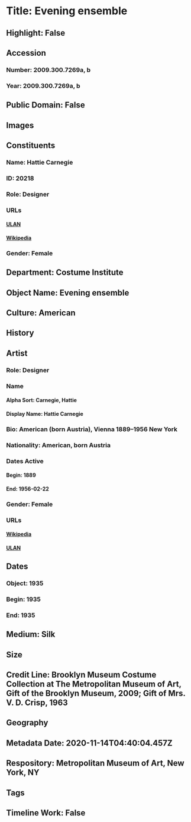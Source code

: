 # Title: Evening ensemble
## Highlight: False
## Accession
### Number: 2009.300.7269a, b
### Year: 2009.300.7269a, b
## Public Domain: False
## Images
## Constituents
### Name: Hattie Carnegie
### ID: 20218
### Role: Designer
### URLs
#### [ULAN](http://vocab.getty.edu/page/ulan/500075021)
#### [Wikipedia](https://www.wikidata.org/wiki/Q274620)
### Gender: Female
## Department: Costume Institute
## Object Name: Evening ensemble
## Culture: American
## History
## Artist
### Role: Designer
### Name
#### Alpha Sort: Carnegie, Hattie
#### Display Name: Hattie Carnegie
### Bio: American (born Austria), Vienna 1889–1956 New York
### Nationality: American, born Austria
### Dates Active
#### Begin: 1889
#### End: 1956-02-22
### Gender: Female
### URLs
#### [Wikipedia](https://www.wikidata.org/wiki/Q274620)
#### [ULAN](http://vocab.getty.edu/page/ulan/500075021)
## Dates
### Object: 1935
### Begin: 1935
### End: 1935
## Medium: Silk
## Size
## Credit Line: Brooklyn Museum Costume Collection at The Metropolitan Museum of Art, Gift of the Brooklyn Museum, 2009; Gift of Mrs. V. D. Crisp, 1963
## Geography
## Metadata Date: 2020-11-14T04:40:04.457Z
## Respository: Metropolitan Museum of Art, New York, NY
## Tags
## Timeline Work: False